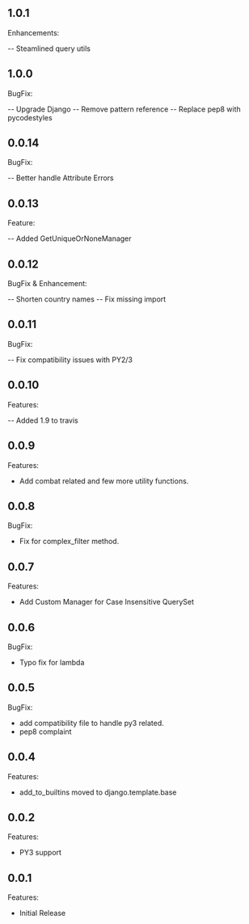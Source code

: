 ## 1.0.1

Enhancements:

 -- Steamlined query utils

## 1.0.0

BugFix:

 -- Upgrade Django
 -- Remove pattern reference
 -- Replace pep8 with pycodestyles

## 0.0.14

BugFix:

 -- Better handle Attribute Errors

 ## 0.0.13

Feature:

 -- Added GetUniqueOrNoneManager

## 0.0.12

BugFix & Enhancement:

 -- Shorten country names
 -- Fix missing import

## 0.0.11

BugFix:

  -- Fix compatibility issues with PY2/3

## 0.0.10

Features:

  -- Added 1.9 to travis

## 0.0.9

Features:

  - Add combat related and few more utility functions.

## 0.0.8

BugFix:

  - Fix for complex_filter method.


## 0.0.7

Features:

  - Add Custom Manager for Case Insensitive QuerySet


## 0.0.6

BugFix:

  - Typo fix for lambda


## 0.0.5

BugFix:

  - add compatibility file to handle py3 related.
  - pep8 complaint


## 0.0.4

Features:

  - add_to_builtins moved to django.template.base


## 0.0.2

Features:

  - PY3 support


## 0.0.1

Features:

  - Initial Release
